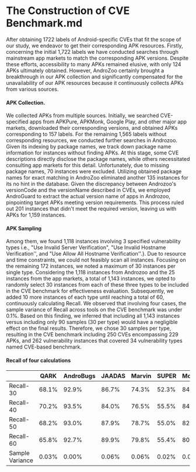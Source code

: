 # The Construction of CVE Benchmark.md
After obtaining 1722 labels of Android-specific CVEs that fit the scope of our study, we endeavor to get their corresponding APK resources.
Firstly, concerning the initial 1,722 labels  we have conducted searches through mainstream app markets to match the corresponding APK versions. Despite these efforts, accessibility to many APKs remained elusive, with only 124 APKs ultimately obtained. However, AndroZoo certainly brought a breakthrough in our APK collection and significantly compensated for the unavailability of our APK resources because it continuously collects APKs from various sources. 
#### APK Collection.
We collected APKs from multiple sources. Initially, we searched CVE-specified apps from APKPure, APKMonk, Google Play, and other major app markets, downloaded their corresponding versions, and obtained APKs corresponding to 157 labels. For the remaining 1,565 labels without corresponding resources, we conducted further searches in Androzoo. Given its indexing by package names, we track down package name information for instances without finding APKs.  At this stage, some CVE descriptions directly disclose the package names,  while others necessitated consulting app markets for this detail. Unfortunately, due to missing package names, 70 instances were excluded. 
Utilizing obtained package names for exact matching in AndroZoo eliminated another 135 instances for its no hint in the database. Given the discrepancy between Androzoo's versionCode and the versionName described in CVEs, we employed AndroGuard to extract the actual version name of apps in Androzoo, pinpointing target APKs meeting version requirements. This process ruled out 201 instances that didn't meet the required version, leaving us with APKs for 1,159 instances.
#### APK Sampling
Among them, we found 1,118 instances involving 3 specified vulnerability types i.e., "Use Invalid Server Verification", "Use Invalid Hostname Verification'', and "Use Allow All Hostname Verification''.}. Due to resource and time constraints, we could not feasibly scan all instances. Focusing on the remaining 172 instances, we noted a maximum of 30 instances per single type.
Considering the 1,118 instances from Androzoo and the 25 instances from the app markets, a total of 1,143 instances, we opted to randomly select 30 instances from each of these three types to be included in the CVE benchmark for effectiveness evaluation. Subsequently, we added 10 more instances of each type until reaching a total of 60, continuously calculating Recall. We observed that involving four cases, the sample variance of Recall across tools on the CVE benchmark was under 0.1%. 
Based on this finding, we inferred that including all 1,143 instances versus including only 90 samples (30 per type) would have a negligible effect on the final results. 
Therefore, we chose 30 samples per type, resulting in the CVE benchmark including 250 CVEs encompassing 229 APKs, and 262 vulnerability instances that covered 34 vulnerability types named CVE-based benchmark.
#### Recall of four calculations
|  | QARK | AndroBugs | JAADAS | Marvin | SUPER | MobSF | SPECK | AUSERA | APKHunt | Trueseeing | DroidStatx |
| --- | --- | --- | --- | --- | --- | --- | --- | --- | --- | --- | --- |
| Recall-30 | 68.1% | 92.9% | 86.7% | 74.3% | 52.3% | 84.8% | 91.8% | 89.7% | 94.9% | 86.1% | 92.6% |
| Recall-40 | 70.2% | 93.5% | 84.0% | 76.5% | 55.5% | 84.5% | 90.8% | 89.7% | 95.4% | 86.1% | 92.2% |
| Recall-50 | 68.2% | 93.0% | 87.9% | 78.7% | 55.0% | 82.4% | 88.5% | 89.0% | 95.9% | 86.1% | 90.3% |
| Recall-60 | 65.8% | 92.7% | 89.9% | 79.8% | 55.4% | 80.6% | 85.7% | 88.8% | 96.2% | 86.1% | 89.8% |
| Sample Variance | 0.03% | 0.00% | 0.06% | 0.06% | 0.02% | 0.04% | 0.07% | 0.00% | 0.00% | 0.00% | 0.02% |

 
